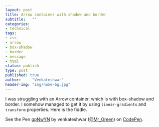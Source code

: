 ```yaml
---
layout: post
title: Arrow container with shadow and border
subtitle:   ""
categories:
- technical
tags:
- css
- arrow
- box-shadow
- border
- message
- html
status: publish
type: post
published: true
author:     "Venkateshwar"
header-img: "img/home-bg.jpg"
---
```


I was struggling with an Arrow container, which is with box-shadow and border. I somehow managed to get it by using `linear-gradients` and `transform` properties. Here is the fiddle.

<p data-height="198" data-theme-id="1592" data-slug-hash="gpNwYN" data-default-tab="result" data-user="Mr_Green" class='codepen'>See the Pen <a href='http://codepen.io/Mr_Green/pen/gpNwYN/'>gpNwYN</a> by venkateshwar (<a href='http://codepen.io/Mr_Green'>@Mr_Green</a>) on <a href='http://codepen.io'>CodePen</a>.</p>
<script async src="//assets.codepen.io/assets/embed/ei.js"></script> 